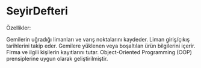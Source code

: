# SeyirDefteri
Özellikler:

Gemilerin uğradığı limanları ve varış noktalarını kaydeder.
Liman giriş/çıkış tarihlerini takip eder.
Gemilere yüklenen veya boşaltılan ürün bilgilerini içerir.
Firma ve ilgili kişilerin kayıtlarını tutar.
Object-Oriented Programming (OOP) prensiplerine uygun olarak geliştirilmiştir.
